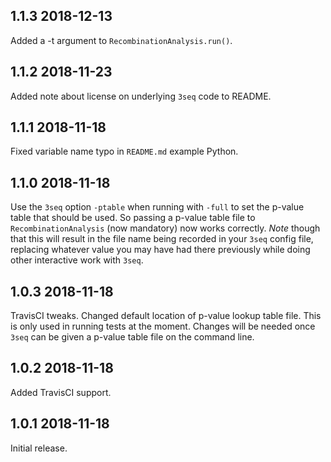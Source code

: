 ## 1.1.3 2018-12-13

Added a -t argument to `RecombinationAnalysis.run()`.

## 1.1.2 2018-11-23

Added note about license on underlying `3seq` code to README.

## 1.1.1 2018-11-18

Fixed variable name typo in `README.md` example Python.

## 1.1.0 2018-11-18

Use the `3seq` option `-ptable` when running with `-full` to set the
p-value table that should be used. So passing a p-value table file to
`RecombinationAnalysis` (now mandatory) now works correctly. *Note* though
that this will result in the file name being recorded in your `3seq` config
file, replacing whatever value you may have had there previously while
doing other interactive work with `3seq`.

## 1.0.3 2018-11-18

TravisCI tweaks. Changed default location of p-value lookup table
file. This is only used in running tests at the moment.  Changes will be
needed once `3seq` can be given a p-value table file on the command line.

## 1.0.2 2018-11-18

Added TravisCI support.

## 1.0.1 2018-11-18

Initial release.
